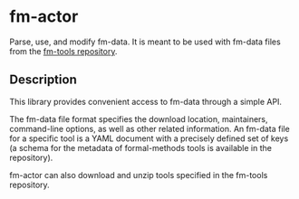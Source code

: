 <!--
This file is part of fm-actor, a library for interacting with fm-data files:
https://gitlab.com/sosy-lab/software/fm-actor

SPDX-FileCopyrightText: 2024 Dirk Beyer <https://www.sosy-lab.org>

SPDX-License-Identifier: MIT
-->

# fm-actor

Parse, use, and modify fm-data. It is meant to be used with fm-data files from the [fm-tools repository](https://gitlab.com/sosy-lab/benchmarking/fm-tools).

## Description

This library provides convenient access to fm-data through a simple API.

The fm-data file format specifies the download location, maintainers, command-line options,
as well as other related information. An fm-data file for a specific tool is a YAML document with a
precisely defined set of keys (a schema for the metadata of formal-methods tools is available in the repository).

fm-actor can also download and unzip tools specified in the fm-tools repository.